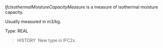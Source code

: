 ﻿_IfcIsothermalMoistureCapacityMeasure_ is a measure of isothermal moisture capacity.

Usually measured in m3/kg.

Type: REAL

> HISTORY&nbsp; New type in IFC2x.